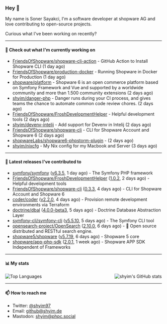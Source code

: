 ### Hey 👋

My name is Soner Sayakci, I'm a software developer at shopware AG and love contributing to open-source projects.

Curious what I've been working on recently?

---

#### 👷 Check out what I'm currently working on

- [FriendsOfShopware/shopware-cli-action](https://github.com/FriendsOfShopware/shopware-cli-action) - GitHub Action to Install Shopware CLI (1 day ago)
- [FriendsOfShopware/production-docker](https://github.com/FriendsOfShopware/production-docker) - Running Shopware in Docker for Production (1 day ago)
- [shopware/platform](https://github.com/shopware/platform) - Shopware 6 is an open commerce platform based on Symfony Framework and Vue and supported by a worldwide community and more than 1.500 community extensions (2 days ago)
- [shyim/danger-php](https://github.com/shyim/danger-php) - Danger runs during your CI process, and gives teams the chance to automate common code review chores. (2 days ago)
- [FriendsOfShopware/FroshDevelopmentHelper](https://github.com/FriendsOfShopware/FroshDevelopmentHelper) - Helpful development tools (2 days ago)
- [shyim/devenv-intelij](https://github.com/shyim/devenv-intelij) - Add support for Devenv in Intelij (2 days ago)
- [FriendsOfShopware/shopware-cli](https://github.com/FriendsOfShopware/shopware-cli) - CLI for Shopware Account and Shopware 6 (2 days ago)
- [shopwareLabs/shopware6-phpstorm-plugin](https://github.com/shopwareLabs/shopware6-phpstorm-plugin) -  (2 days ago)
- [shyim/nixcfg](https://github.com/shyim/nixcfg) - My Nix config for my Macbook and Server (3 days ago)

---

#### 🔭 Latest releases I've contributed to

- [symfony/symfony](https://github.com/symfony/symfony) ([v6.3.5](https://github.com/symfony/symfony/releases/tag/v6.3.5), 1 day ago) - The Symfony PHP framework
- [FriendsOfShopware/FroshDevelopmentHelper](https://github.com/FriendsOfShopware/FroshDevelopmentHelper) ([1.0.2](https://github.com/FriendsOfShopware/FroshDevelopmentHelper/releases/tag/1.0.2), 2 days ago) - Helpful development tools
- [FriendsOfShopware/shopware-cli](https://github.com/FriendsOfShopware/shopware-cli) ([0.3.3](https://github.com/FriendsOfShopware/shopware-cli/releases/tag/0.3.3), 4 days ago) - CLI for Shopware Account and Shopware 6
- [coder/coder](https://github.com/coder/coder) ([v2.2.0](https://github.com/coder/coder/releases/tag/v2.2.0), 4 days ago) - Provision remote development environments via Terraform
- [doctrine/dbal](https://github.com/doctrine/dbal) ([4.0.0-beta3](https://github.com/doctrine/dbal/releases/tag/4.0.0-beta3), 5 days ago) - Doctrine Database Abstraction Layer
- [symfony-cli/symfony-cli](https://github.com/symfony-cli/symfony-cli) ([v5.5.10](https://github.com/symfony-cli/symfony-cli/releases/tag/v5.5.10), 5 days ago) - The Symfony CLI tool
- [opensearch-project/OpenSearch](https://github.com/opensearch-project/OpenSearch) ([2.10.0](https://github.com/opensearch-project/OpenSearch/releases/tag/2.10.0), 6 days ago) - 🔎 Open source distributed and RESTful search engine.
- [shopware5/shopware](https://github.com/shopware5/shopware) ([v5.7.19](https://github.com/shopware5/shopware/releases/tag/v5.7.19), 6 days ago) - Shopware 5 core
- [shopware/app-php-sdk](https://github.com/shopware/app-php-sdk) ([2.0.1](https://github.com/shopware/app-php-sdk/releases/tag/2.0.1), 1 week ago) - Shopware APP SDK Independent of Frameworks

---

#### 📊 My stats

<img align="right" alt="shyim's GitHub stats" src="https://github-readme-stats.vercel.app/api?username=shyim&count_private=1&show_icons=true&" />

![Top Languages](https://github-readme-stats.vercel.app/api/top-langs/?username=shyim)

---

#### 📫 How to reach me

- Twitter: [@shyim97](https://twitter.com/shyim97)
- Email: [github@shyim.de](mailto://github@shyim.de)
- Mastodon: <a rel="me" href="https://phpc.social/@shyim">shyim@phpc.social</a>
